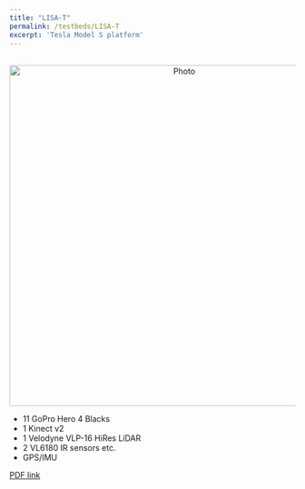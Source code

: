 ```yaml
---
title: "LISA-T"
permalink: /testbeds/LISA-T
excerpt: 'Tesla Model S platform'
---
```

<p align="center">
  <img src="https://arangesh.github.io/images/LISA-T-im1.jpg?raw=true" alt="Photo" style="width: 600px;"/> 
</p>

* 11 GoPro Hero 4 Blacks
* 1 Kinect v2
* 1 Velodyne VLP-16 HiRes LiDAR
* 2 VL6180 IR sensors etc.
* GPS/IMU

[PDF link](http://cvrr.ucsd.edu/publications/2018/LISAT.pdf)
